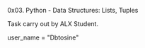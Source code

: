 0x03. Python - Data Structures: Lists, Tuples

Task carry out by ALX Student.

user_name = "Dbtosine"

